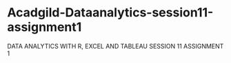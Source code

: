 # Acadgild-Dataanalytics-session11-assignment1
DATA ANALYTICS WITH R, EXCEL AND TABLEAU SESSION 11 ASSIGNMENT 1
